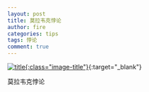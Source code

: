 ```yaml
---
layout: post
title: 莫拉韦克悖论
author: fire
categories: tips 
tags: 悖论
comment: true
---
```


[![title](https://image.sideproject.cn/titlex/titlex_047.jpg){:class="image-title"}](https://image.sideproject.cn/titlex/titlex_047.jpg){:target="_blank"}

莫拉韦克悖论